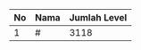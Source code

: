 | No | Nama            | Jumlah Level |
|----|-----------------|--------------|
| 1  | #    |    3118        |
